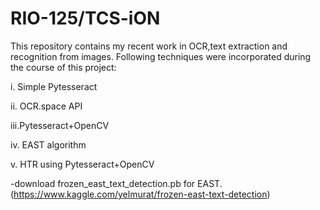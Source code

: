 # RIO-125/TCS-iON
This repository contains my recent work in OCR,text extraction and recognition from images.
Following techniques were incorporated during the course of this project:

i.  Simple Pytesseract

ii. OCR.space API

iii.Pytesseract+OpenCV

iv. EAST algorithm

v.  HTR using Pytesseract+OpenCV

-download frozen_east_text_detection.pb for EAST.
(https://www.kaggle.com/yelmurat/frozen-east-text-detection)

